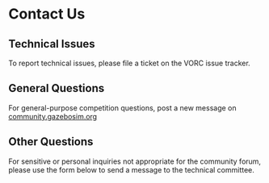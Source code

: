 # Contact Us

## Technical Issues
To report technical issues, please file a ticket on the VORC issue tracker.

## General Questions
For general-purpose competition questions, post a new message on [community.gazebosim.org](https://github.com/osrf/vorc)

## Other Questions
For sensitive or personal inquiries not appropriate for the community forum, please use 
the form below to send a message to the technical committee. 

<!--
Describe the different ways of reaching us. E.g.:
  - For technical issues, file a ticket on the VORC issue tracker.
  - For general-purpose competition questions, post a new message on
    community.gazebosim.org . We can create a dedicated thread under "Projects"
    in community.gazebosim.org.
  - For other sensitive or personal inquiries, send a message to the technical
    commitee via the next form.
-->
